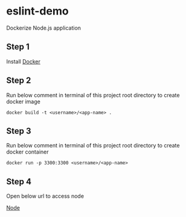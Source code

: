 # eslint-demo

Dockerize Node.js application

## Step 1

Install [Docker](https://docs.docker.com/engine/install/)

## Step 2

Run below comment in terminal of this project root directory to create docker image

`docker build -t <username>/<app-name> .`

## Step 3

Run below comment in terminal of this project root directory to create docker container

`docker run -p 3300:3300 <username>/<app-name>`

## Step 4

Open below url to access node

[Node](http://localhost:3300)
